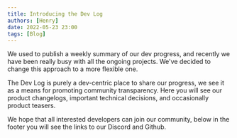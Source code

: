 ```yaml
---
title: Introducing the Dev Log
authors: [Henry]
date: 2022-05-23 23:00
tags: [Blog]
---
```


We used to publish a weekly summary of our dev progress, and recently we have been really busy with all the ongoing projects. We've decided to change this approach to a more flexible one.

The Dev Log is purely a dev-centric place to share our progress, we see it as a means for promoting community transparency. Here you will see our product changelogs, important technical decisions, and occasionally product teasers.

We hope that all interested developers can join our community, below in the footer you will see the links to our Discord and Github.
